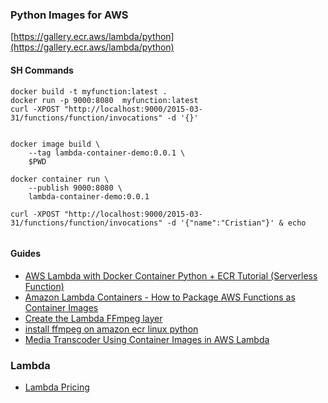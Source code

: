 
### Python Images for AWS
[https://gallery.ecr.aws/lambda/python](https://gallery.ecr.aws/lambda/python)

#### SH Commands
```
docker build -t myfunction:latest .
docker run -p 9000:8080  myfunction:latest 
curl -XPOST "http://localhost:9000/2015-03-31/functions/function/invocations" -d '{}'


docker image build \
    --tag lambda-container-demo:0.0.1 \
    $PWD

docker container run \
    --publish 9000:8080 \
    lambda-container-demo:0.0.1

curl -XPOST "http://localhost:9000/2015-03-31/functions/function/invocations" -d '{"name":"Cristian"}' & echo


```

#### Guides
- [AWS Lambda with Docker Container Python + ECR Tutorial (Serverless Function)](https://www.youtube.com/watch?v=2VtuNOEw8S4)
- [Amazon Lambda Containers - How to Package AWS Functions as Container Images](https://www.youtube.com/watch?v=DsQbBVr-GwU)
- [Create the Lambda FFmpeg layer](https://aws.amazon.com/blogs/media/processing-user-generated-content-using-aws-lambda-and-ffmpeg/)
- [install ffmpeg on amazon ecr linux python](https://stackoverflow.com/questions/73660917/install-ffmpeg-on-amazon-ecr-linux-python)
- [Media Transcoder Using Container Images in AWS Lambda](https://jobinbasani.com/2021/01/03/media-transcoder-using-container-images-in-aws-lambda/)



### Lambda
- [Lambda Pricing](https://aws.amazon.com/lambda/pricing/)

